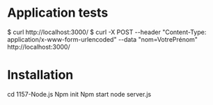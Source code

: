 # Application tests

$ curl http://localhost:3000/
$ curl -X POST --header "Content-Type: application/x-www-form-urlencoded" --data "nom=VotrePrénom" http://localhost:3000/

# Installation

cd 1157-Node.js
Npm init
Npm start
node server.js

